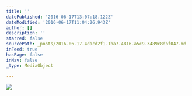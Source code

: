 ```yaml
---
title: ''
datePublished: '2016-06-17T13:07:18.122Z'
dateModified: '2016-06-17T11:04:26.943Z'
author: []
description: ''
starred: false
sourcePath: _posts/2016-06-17-4dacd2f1-1ba7-4816-a5c9-3489c8dbf047.md
inFeed: true
hasPage: false
inNav: false
_type: MediaObject

---
```

![](https://the-grid-user-content.s3-us-west-2.amazonaws.com/bd381f93-964a-42f3-a8c7-1965f01092af.jpg)